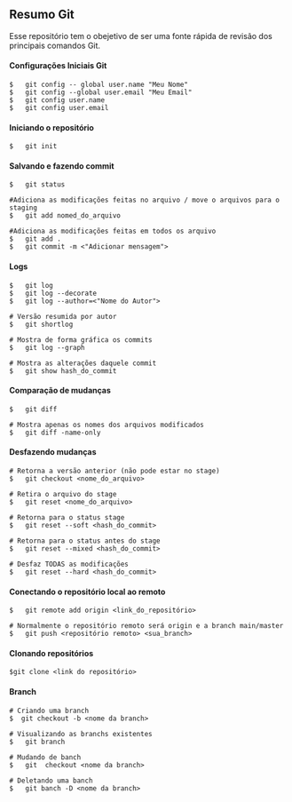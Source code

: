 

## Resumo Git
Esse repositório tem o obejetivo de ser uma fonte rápida de revisão dos principais comandos Git.
#### Configurações Iniciais Git
```git
$	git config -- global user.name "Meu Nome"
$	git config --global user.email "Meu Email"
$	git config user.name
$	git config user.email
```
#### Iniciando o repositório
```git
$	git init
```
#### Salvando e fazendo commit
```
$	git status

#Adiciona as modificações feitas no arquivo / move o arquivos para o staging
$	git add nomed_do_arquivo		

#Adiciona as modificações feitas em todos os arquivo
$	git add .
$	git commit -m <"Adicionar mensagem">
```
#### Logs
```
$	git log
$	git log --decorate
$	git log --author=<"Nome do Autor">

# Versão resumida por autor
$	git shortlog 	

# Mostra de forma gráfica os commits
$	git log --graph

# Mostra as alterações daquele commit
$	git show hash_do_commit 	
```
#### Comparação de mudanças
``` git
$	git diff

# Mostra apenas os nomes dos arquivos modificados
$	git diff -name-only
```
#### Desfazendo mudanças
``` git
# Retorna a versão anterior (não pode estar no stage)
$	git checkout <nome_do_arquivo>

# Retira o arquivo do stage
$   git reset <nome_do_arquivo>

# Retorna para o status stage
$	git reset --soft <hash_do_commit>

# Retorna para o status antes do stage
$	git reset --mixed <hash_do_commit>

# Desfaz TODAS as modificações
$	git reset --hard <hash_do_commit>
```
#### Conectando o repositório local ao remoto
```git
$	git remote add origin <link_do_repositório>

# Normalmente o repositório remoto será origin e a branch main/master
$	git push <repositório remoto> <sua_branch>
```
#### Clonando repositórios
```git
$git clone <link do repositório>
```
#### Branch
```git
# Criando uma branch
$  git checkout -b <nome da branch>

# Visualizando as branchs existentes
$   git branch

# Mudando de banch
$   git  checkout <nome da branch>

# Deletando uma banch
$   git banch -D <nome da branch>
```
